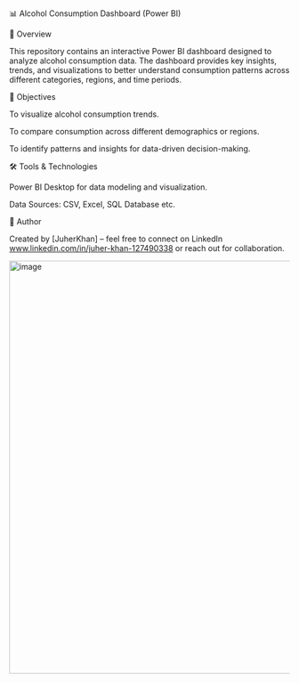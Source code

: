 📊 Alcohol Consumption Dashboard (Power BI)

📌 Overview

This repository contains an interactive Power BI dashboard designed to analyze alcohol consumption data. The dashboard provides key insights, trends, and visualizations to better understand consumption patterns across different categories, regions, and time periods.

🎯 Objectives

To visualize alcohol consumption trends.

To compare consumption across different demographics or regions.

To identify patterns and insights for data-driven decision-making.

🛠️ Tools & Technologies

Power BI Desktop for data modeling and visualization.

Data Sources: CSV, Excel, SQL Database etc.

📢 Author

Created by [JuherKhan] – feel free to connect on LinkedIn www.linkedin.com/in/juher-khan-127490338 or reach out for collaboration.

<img width="1331" height="742" alt="image" src="https://github.com/user-attachments/assets/5c5eaaf3-3715-4ebf-a0a3-16bf29cd7fa2" />
